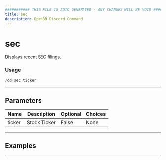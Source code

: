 ```yaml
---
########### THIS FILE IS AUTO GENERATED - ANY CHANGES WILL BE VOID ###########
title: sec
description: OpenBB Discord Command
---
```


# sec

Displays recent SEC filings.

### Usage

```python wordwrap
/dd sec ticker
```

---

## Parameters

| Name | Description | Optional | Choices |
| ---- | ----------- | -------- | ------- |
| ticker | Stock Ticker | False | None |


---

## Examples


---
